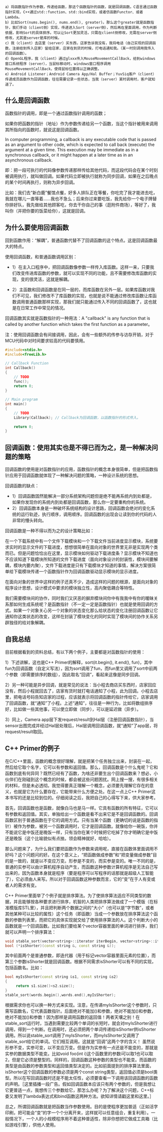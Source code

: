 ```
a）将函数指针作为参数，传递给函数，那这个函数指针的函数，就是回调函数。C语言通过函数指针实现，C++通过std::function、std::bind实现，或者仿函数Functor、或者Lambda。
b）比如Sort(nums.begin(), nums.end(), greater)。那么这个greater就是函数指针，我们手动（client侧）实现，传递进入Sort（server侧），然后再在里面调用，作为判断依据，影响Sort的具体排序。可以让Sort更加灵活，只需在client侧修改，无需在server侧修改，尤其是server是库的时候。
c）我（client）去店里（server）买东西，店家告诉我没有，我将电话（自己实现的回调函数，注册给到传入店家）留给店家，店家在到货的时候，打电话通知我。（某一时刻调用我传入的回调函数）。
d）OpenGL程序，我（client）通过glxxx传入MouseMovementCallBack，给到windows窗口系统程序（server），当鼠标移动时，windows窗口程序调用MouseMovementCallBack，使得鼠标位置得以正确调整。
e）Android Listener；Android Camera App/Hal Buffer；YuvSiq客户（client）传递成员函数作为回调函数，往往需要记录一些状态，当我（server）某时调用时，客户就知道了。
```

## 什么是回调函数

函数指针的调用，即是一个通过函数指针调用的函数；

如果你把函数的指针（地址）作为参数传递给另一个函数，当这个指针被用来调用其所指向的函数时，就说这是回调函数。

In computer programming, a callback is any executable code that is passed as an argument to other code, which is expected to call back (execute) the argument at a given time. This execution may be immediate as in a synchronous callback, or it might happen at a later time as in an asynchronous callback.

即：把一段可执行的代码像参数传递那样传给其他代码，而这段代码会在某个时刻被调用执行，就叫做回调。如果代码立即被执行就称为同步回调，如果在之后晚点的某个时间再执行，则称为异步回调。

比如：我们去“新白鹿”餐馆点餐，好多人排队正在等餐，你吃完了我才能进去吃，我就在哪儿一直等着......我也不急么；后来你过来要吃饭，我先给你一个电子牌替你排好队，我先做给其他顾客吃，你去干你自己的事（逛附件商场），等好了，我叫你（并把你要的饭菜给你），这就是回调。

## 为什么要使用回调函数

回到函数作用：“解耦”，普通函数代替不了回调函数的这个特点。这是回调函数最大的特点。

使用回调函数，和普通函数调用区别：

- 1）在主入口程序中，把回调函数像参数一样传入库函数。这样一来，只要我们改变传进库函数的参数，就可以实现不同的功能，且不需要修改库函数的实现，变的很灵活，这就是解耦。

- 2）主函数和回调函数是在同一层的，而库函数在另外一层。如果库函数对我们不可见，我们修改不了库函数的实现，也就是说不能通过修改库函数让库函数调用普通函数那样实现，那我们就只能通过传入不同的回调函数了，这也就是在日常工作中常见的情况。

回调函数其实就是函数指针的一种用法：A "callback" is any function that is called by another function which takes the first function as a parameter。

注：使用回调函数会有间接调用，因此，会有一些额外的传参与访存开销，对于MCU代码中对时间要求较高的代码要慎用。

```cpp
#include<stdio.h>
#include<freeLib.h> 
 
// Callback Function
int Callback()
{
    // TODO
    func();
    return 0;
}
 
// Main program
int main()
{
    // TODO
    Library(Callback); // Callback为回调函数，以函数指针的形式传入。
 
    return 0;
}
```

## 回调函数：使用其实也是不得已而为之，是一种解决问题的策略

回调函数的使用是对函数指针的应用，函数指针的概念本身很简单，但是把函数指针应用于回调函数就体现了一种解决问题的策略，一种设计系统的思想。

回调函数的缺点：

- 1）回调函数固然能解决一部分系统架构问题但是绝不能再系统内到处都是，如果你发现你的系统内到处都是回调函数，那么你一定要重构你的系统。
- 2）回调函数本身是一种破坏系统结构的设计思路，回调函数会绝对的变化系统的运行轨迹，执行顺序，调用顺序。回调函数的出现会让读到你的代码的人非常的懵头转向。

回调函数是一种不得以而为之的设计策略比如：

在一个下载系统中有一个文件下载模块和一个下载文件当前进度显示模块，系统要求实时的显示文件的下载进度，想想很简单在面向对象的世界里无非是实现两个类而已。但是问题恰恰出在这里，显示模块如何驱动下载进度条？显示模块不知道也不应该知道下载模块所知道的文件下载进度（面向对象设计的封装性，模块间要解耦，模块内要内聚），文件下载进度是只有下载模块才知道的事情，解决方案很简单给下载模块传递一个函数指针作为回调函数驱动显示模块的显示进度。

在面向对象的世界中这样的例子还真不少，造成这样的问题的根源，是面向对象的程序设计思想，设计模式中要求的模块独立性，高内聚低耦合等特性。

我们需要模块间的协作，同时我们又厌恶的摒弃模块间你中有我我中有你的暧昧关系那如何生成系统呢？是函数指针（不一定一定是函数指针）也就是使用回调的方式。如果一个对象关心另一个对象的状态变化那么给状态的变化注册回调函数让它通知你这类状态的改变，这样在封装了模块变化的同时实现了模块间的协作关系另辟独径的给对象解耦。

## 自我总结

目前根据看到的资料总结，有以下两个例子，主要都是对函数指针的使用：

1）下述讲解，这也是C++ Primer的解释，sort(it.begin(), it.end(), fun)，其中fun为回调函数（自定义写法），因为sort调用了fun，而fun里又调用了sort中前两个参数（即需要排序的数组），因此取名“回调”，看起来这像是同步回调。

2）另一种可能是异步回调，就是常见的说法：当小程去商店买东西时，店家回应没有，然后小程就回去了，店家有货时就打电话通知了小程，此为回调。小程去店里，把电话号码告知店家的过程，应该就表示将回调函数的指针传给它，店家调用了回调函数，就“通知”了小程。上述“通知”，往往是一种行为，比如将数组排序好，比如做一些其他事，可以使立即做（同步），可以是延迟做（异步）。

3）同上，Camera app层下发request/result到Hal层（注册回调函数指针），当sensor出图完成并经过Hal层处理后，Hal层调用回调函数，就“通知”了app层，将request/result取回。

## C++ Primer的例子

在C/C++里面，函数的概念很好理解，就是把某个任务独立出来，封装在一起，然后给它取个名字，它可以有参数和返回值。那么，回调函数是个什么鬼呢？它和函数到底有何异同？既然已经有了函数，为啥还非要生出个回调函数来？想必，小伙伴们在刚碰到这个概念的时候，都会被这些问题困扰。网上搜一搜，有很多相关的材料，但是未必透彻。我觉得要真正理解一个概念，必须要先理解它存在的意义，也就是它为什么要存在，它能带来什么方便之处。在这一点上C++ Primer这本书写的还是比较到位的。仔细阅读之后，我把自己的心得写下来，供大家参考。


首先，回调函数也是函数，就像白马也是马一样。它具有函数的所有特征，它可以有参数和返回值。其实，单独给出一个函数是看不出来它是不是回调函数的。回调函数区别于普通函数在于它的调用方式。只有当某个函数（更确切的说是函数的指针）被作为参数，被另一个函数调用时，它才是回调函数。就像给你一碗饭，你并不能说它是中饭还是晚饭一样，只有当你在某个时候把它吃掉了你才明确它是中饭还是晚饭（这个比喻貌似有点挫。领会精神就好，哈哈）。

那么问题来了，为什么我们要把函数作为参数来调用呢，直接在函数体里面调用不好吗？这个问题问的好。在这个意义上，“把函数做成参数”和“把变量做成参数”目的是一致的，就是以不变应万变。形参是不变的，而实参是变的。唯一不同的是，普通的实参可以由计算机程序自动产生，而函数这种参数计算机程序是无法自己写出来的，因为函数本身就是程序（要是程序可以写程序的话那就是超级人工智能了），它必须由人来写。所以对于回调函数这种参数而言，它的“变”在于人有变或者人的需求有变。

C++ Primer里面举了个例子就是排序算法。为了使排序算法适应不同类型的数据，并且能够按各种要求进行排序，机智的人类把排序算法做成了一个模版（在标准模版库STL里），并且把判断两个数据之间的“大小”（也可以是“字节数”，或者其他某种可以比较的属性）这个任务（即函数）当成一个参数放在排序算法这个函数的参数列表里，而把它的具体实现就交给了使用排序算法的人。这个判断大小的函数就是一个回调函数。比如我们要给某个vector容器里面的单词进行排序，我们就可以声明一个排序算法：

```cpp
void stable_sort(vector<string>::iterator iterBegin, vector<string>::iterator iterEnd, 
bool (*isShorter)(const string &, const string &));
```

其中前面两个是普通参数，即迭代器（用于标记vector容器里面元素的位置），而第三个参数isShorter就是回调函数。根据不同需求isShorter可以有不同的实现，包括函数名。比如：

```cpp
bool myIsShorter(const string &s1, const string &s2)
{    
     return s1.size()<s2.size();
}
stable_sort(words.begin(),words.end(),myIsShorter);
```

根据需求你也可以换一种方式来实现。注意，在传递myIsShorter这个参数时，只需写函数名，它代表函数指针。后面绝对不能加()和参数，绝对不能加()和参数，绝对不能加()和参数！因为那样是调用函数的返回值！两者天壤之别！在stable_sort运行时，当遇到需要比较两个单词的长短时，就会对myIsShorter进行调用，得到一个判断。在调用时，还必须把两个单词传递给isShorter供isShorter调用。所以说stable_sort调用了myIsShorter，而myIsShorter又调用了stable_sort给它的单词。它们相互调用。这就是“回调”这两个字的含义！
虽然说形参不变，实参可变，以不变应万变。但是作为实参有一点还是不能变的，那就是实参的数据类型不能变。比如void foo(int i)这个函数里的参数i可以取1也可以取2，但是它必须是整型的。同样的，回调函数这种参数的类型也不能变。而函数的类型是由函数的参数类型和返回值类型决定的。比如前面提到的排序算法里面，isShorter这个回调函数的参数必须是两个const string类型，返回值必须是bool类型。所以在写回调函数时还是不能太任性，必须要查看一下调用该回调函数的函数的声明。［这里插播一段广告。假如回调函数本应该只有两个参数的，但是我想让它更普适一点，我想传三个参数给它，那怎么办呢？为了解决这个问题，C++标委又发明了lambda表达式和bind函数这两种方法。欲知详情请戳这里和这里。］

总之，所谓回调函数就是把函数当作参数使用。目的是使程序更加普适（正如活字印刷，把可能会“变”的字一个个分离开来，这样就可以任意组合，重复利用）。一般情况下，一个人的小规模程序用不着这种普适性，除非你想把它做成工具箱（比如游戏引擎），供他人使用。
